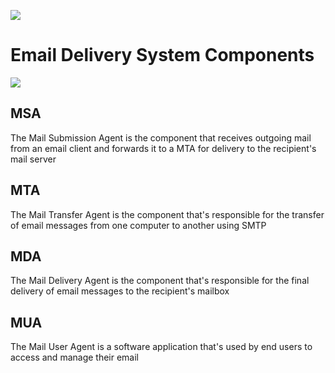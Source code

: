 

![](https://github.com/JonmarCorpuz/SecondBrain/blob/main/Assets/Whitespace.png)

# Email Delivery System Components

![](https://github.com/JonmarCorpuz/SecondBrain/blob/main/Assets/822a449fd569c16c875a13ca2487b714.png)

## MSA

The Mail Submission Agent is the component that receives outgoing mail from an email client and forwards it to a MTA for delivery to the recipient's mail server

## MTA

The Mail Transfer Agent is the component that's responsible for the transfer of email messages from one computer to another using SMTP

## MDA

The Mail Delivery Agent is the component that's responsible for the final delivery of email messages to the recipient's mailbox

## MUA

The Mail User Agent is a software application that's used by end users to access and manage their email
